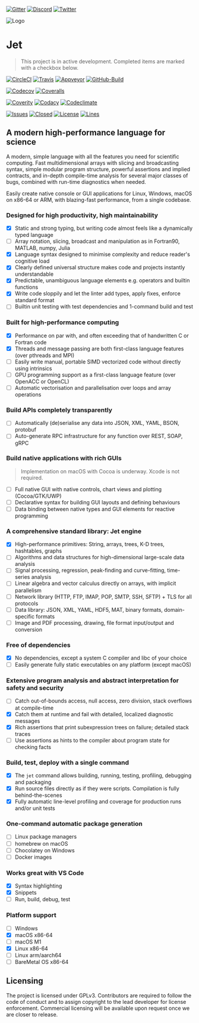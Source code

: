 [![Gitter](https://img.shields.io/gitter/room/jetpilots/jet?logo=gitter&style=flat)]()
[![Discord](https://img.shields.io/discord/808407017710026774?label=Discord&logo=discord&style=flat)]()
[![Twitter](https://img.shields.io/twitter/follow/JetpilotsDev?label=JetPilots&logo=twitter&style=flat)]()

![Logo](https://avatars.githubusercontent.com/u/71646691?s=200&v=4)

# Jet
> This project is in active development. Completed items are marked with a checkbox below.

[![CircleCI](https://img.shields.io/circleci/build/gh/jetpilots/jet?logo=circleci&label=&style=flat)]()
[![Travis](https://img.shields.io/travis/com/github/jetpilots/jet?logo=travis&label=&style=flat)]()
[![Appveyor](https://img.shields.io/appveyor/build/sushpa/jet?logo=appveyor&label=&style=flat)]()
[![GitHub-Build](https://img.shields.io/github/workflow/status/jetpilots/jet/build?logo=github&label=)]()

[![Codecov](https://img.shields.io/codecov/c/gh/jetpilots/jet?logo=codecov&label=&style=flat)]()
[![Coveralls](https://img.shields.io/coveralls/github/jetpilots/jet?logo=coveralls&label=&style=flat)]()

[![Coverity](https://img.shields.io/coverity/scan/22583?logo=coverity&label=coverity&style=flat)]()
[![Codacy](https://img.shields.io/codacy/grade/91cc254e45394a278c96de0f02151661?label=quality&style=flat)]()
[![Codeclimate](https://img.shields.io/codeclimate/maintainability/jetpilots/jet?style=flat)]()

[![Issues](https://img.shields.io/github/issues-raw/jetpilots/jet?&style=flat)]()
[![Closed](https://img.shields.io/github/issues-closed-raw/jetpilots/jet?style=flat)]()
[![License](https://img.shields.io/github/license/jetpilots/jet?&style=flat)]()
[![Lines](https://img.shields.io/tokei/lines/github/jetpilots/jet?style=flat)]()

## A modern high-performance language for science

A modern, simple language with all the features you need for scientific computing. Fast multidimensional arrays with slicing and broadcasting syntax, simple modular program structure, powerful assertions and implied contracts, and in-depth compile-time analysis for several major classes of bugs, combined with run-time diagnostics when needed. 

Easily create native console or GUI applications for Linux, Windows, macOS on x86-64 or ARM, with blazing-fast performance, from a single codebase.

### Designed for high productivity, high maintainability
- [x] Static and strong typing, but writing code almost feels like a dynamically typed language
- [ ] Array notation, slicing, broadcast and manipulation as in Fortran90, MATLAB, numpy, Julia
- [x] Language syntax designed to minimise complexity and reduce reader's cognitive load
- [x] Clearly defined universal structure makes code and projects instantly understandable
- [x] Predictable, unambiguous language elements e.g. operators and builtin functions
- [x] Write code sloppily and let the linter add types, apply fixes, enforce standard format
- [ ] Builtin unit testing with test dependencies and 1-command build and test

### Built for high-performance computing
- [x] Performance on par with, and often exceeding that of handwritten C or Fortran code
- [x] Threads and message passing are both first-class language features (over pthreads and MPI)
- [ ] Easily write manual, portable SIMD vectorized code without directly using intrinsics
- [ ] GPU programming support as a first-class language feature (over OpenACC or OpenCL)
- [ ] Automatic vectorisation and parallelisation over loops and array operations

### Build APIs completely transparently
- [ ] Automatically (de)serialise any data into JSON, XML, YAML, BSON, protobuf
- [ ] Auto-generate RPC infrastructure for any function over REST, SOAP, gRPC

### Build native applications with rich GUIs
> Implementation on macOS with Cocoa is underway. Xcode is not required.
- [ ] Full native GUI with native controls, chart views and plotting (Cocoa/GTK/UWP)
- [ ] Declarative syntax for building GUI layouts and defining behaviours
- [ ] Data binding between native types and GUI elements for reactive programming

### A comprehensive standard library: Jet engine
- [x] High-performance primitives: String, arrays, trees, K-D trees, hashtables, graphs
- [ ] Algorithms and data structures for high-dimensional large-scale data analysis
- [ ] Signal processing, regression, peak-finding and curve-fitting, time-series analysis
- [ ] Linear algebra and vector calculus directly on arrays, with implicit parallelism
- [ ] Network library (HTTP, FTP, IMAP, POP, SMTP, SSH, SFTP) + TLS for all protocols
- [ ] Data library: JSON, XML, YAML, HDF5, MAT, binary formats, domain-specific formats
- [ ] Image and PDF processing, drawing, file format input/output and conversion

### Free of dependencies
- [x] No dependencies, except a system C compiler and libc of your choice
- [ ] Easily generate fully static executables on any platform (except macOS)

### Extensive program analysis and abstract interpretation for safety and security
- [ ] Catch out-of-bounds access, null access, zero division, stack overflows at compile-time
- [x] Catch them at runtime and fail with detailed, localized diagnostic messages
- [x] Rich assertions that print subexpression trees on failure; detailed stack traces
- [ ] Use assertions as hints to the compiler about program state for checking facts

### Build, test, deploy with a single command
- [x] The `jet` command allows building, running, testing, profiling, debugging and packaging
- [x] Run source files directly as if they were scripts. Compilation is fully behind-the-scenes
- [x] Fully automatic line-level profiling and coverage for production runs and/or unit tests

### One-command automatic package generation
- [ ] Linux package managers
- [ ] homebrew on macOS
- [ ] Chocolatey on Windows
- [ ] Docker images

### Works great with VS Code
- [x] Syntax highlighting
- [x] Snippets
- [ ] Run, build, debug, test

### Platform support
- [ ] Windows
- [x] macOS x86-64
- [ ] macOS M1
- [x] Linux x86-64
- [ ] Linux arm/aarch64
- [ ] BareMetal OS x86-64

## Licensing
The project is licensed under GPLv3. Contributors are required to follow the code of conduct and to assign copyright to the lead developer for license enforcement. Commercial licensing will be available upon request once we are closer to release.
